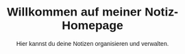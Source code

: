 <!DOCTYPE html>
<html>
<head>
  <title>Meine Notiz-Homepage</title>
  <style>
    body {
      font-family: Arial, sans-serif;
      text-align: center;
      padding: 20px;
    }
  </style>
</head>
<body>
  <h1>Willkommen auf meiner Notiz-Homepage</h1>
  <p>Hier kannst du deine Notizen organisieren und verwalten.</p>
  <!-- Weitere Inhalte oder Abschnitte hier hinzufügen -->
</body>
</html>

